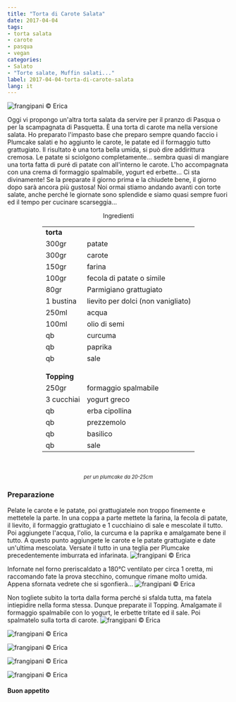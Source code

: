 ```yaml
---
title: "Torta di Carote Salata"
date: 2017-04-04
tags:
- torta salata
- carote 
- pasqua
- vegan
categories:
- Salato
- "Torte salate, Muffin salati..."
label: 2017-04-04-torta-di-carote-salata
lang: it
---
```

![](../2017-04-04-torta-di-carote-salata/header.jpg "frangipani © Erica")

Oggi vi propongo un'altra torta salata da servire per il pranzo di Pasqua o per la scampagnata di Pasquetta. È una torta di carote ma nella versione salata. Ho preparato l'impasto base che preparo sempre quando faccio i Plumcake salati e ho aggiunto le carote, le patate ed il formaggio tutto grattugiato. Il risultato è una torta bella umida, si può dire addirittura cremosa. Le patate si sciolgono completamente... sembra quasi di mangiare una torta fatta di puré di patate con all'interno le carote. L'ho accompagnata con una crema di formaggio spalmabile, yogurt ed erbette... Ci sta divinamente! Se la preparate il giorno prima e la chiudete bene, il giorno dopo sarà ancora più gustosa! Noi ormai stiamo andando avanti con torte salate, anche perché le giornate sono splendide e siamo quasi sempre fuori ed il tempo per cucinare scarseggia...

<div id="wrapper" style="text-align: center">
  <div id="yourdiv" style="display: inline-block;">
    <div class="ingredients">
      <div class="ingredients-title">Ingredienti</div>
      <table>
        <tbody>
          <tr>
            <td colspan="2"><b>torta</b></td>
          </tr>      
          <tr>
            <td>300gr</td>
            <td>patate</td>
          </tr>
          <tr>
            <td>300gr</td>
            <td>carote</td>
          </tr>
          <tr>
            <td>150gr</td>
            <td>farina</td>
          </tr>
          <tr>
            <td>100gr</td>
            <td>fecola di patate o simile</td>
          </tr>
          <tr>
            <td>80gr</td>
            <td>Parmigiano grattugiato</td>
          </tr>
          <tr>  
            <td>1 bustina</td>
            <td>lievito per dolci (non vanigliato)</td>
          </tr>
          <tr>
            <td>250ml</td>
            <td>acqua</td>
          </tr>
          <tr>
            <td>100ml</td>
            <td>olio di semi</td>
          </tr>
          <tr>
            <td>qb</td>
            <td>curcuma</td>
          </tr>
          <tr>
            <td>qb</td>
            <td>paprika</td>
          </tr>
          <tr>
            <td>qb</td>
            <td>sale</td>
          </tr>
          <tr style="height: 15px;"></tr>
          <tr>          
            <td colspan="2"><b>Topping</b></td>
          </tr>      
          <tr>
            <td>250gr</td>
            <td>formaggio spalmabile</td>
          </tr>
          <tr>
            <td>3 cucchiai</td>
            <td>yogurt greco</td>
          </tr>
          <tr>
            <td>qb</td>
            <td>erba cipollina</td>
          </tr>
          <tr>
            <td>qb</td>
            <td>prezzemolo</td>
          </tr>
          <tr>
            <td>qb</td>
            <td>basilico</td>
          </tr>
          <tr>
            <td>qb</td>
            <td>sale</td>
          </tr>
        </tbody>
      </table>
      <br></br>
      <i class="pull-right" style="font-size: 80%;">per un plumcake da 20-25cm</i>
    </div>
  </div>
</div>


<h3>
  <font color="grey">
    <i class="fa-solid fa-gears"></i>
  </font> Preparazione
</h3>

Pelate le carote e le patate, poi grattugiatele non troppo finemente e mettetele la parte. In una coppa a parte mettete la farina, la fecola di patate, il lievito, il formaggio grattugiato e 1 cucchiaino di sale e mescolate il tutto. Poi aggiungete l'acqua, l'olio, la curcuma e la paprika e amalgamate bene il tutto. A questo punto aggiungete le carote e le patate grattugiate e date un'ultima mescolata. Versate il tutto in una teglia per Plumcake precedentemente imburrata ed infarinata.
![](../2017-04-04-torta-di-carote-salata/teglia.jpg "frangipani © Erica")

Infornate nel forno preriscaldato a 180°C ventilato per circa 1 oretta, mi raccomando fate la prova stecchino, comunque rimane molto umida. Appena sfornata vedrete che si sgonfierà... 
![](../2017-04-04-torta-di-carote-salata/sfornata.jpg "frangipani © Erica")

Non togliete subito la torta dalla forma perché si sfalda tutta, ma fatela intiepidire nella forma stessa. Dunque preparate il Topping. Amalgamate il formaggio spalmabile con lo yogurt, le erbette tritate ed il sale. Poi spalmatelo sulla torta di carote.
![](../2017-04-04-torta-di-carote-salata/risultato1.jpg "frangipani © Erica")

![](../2017-04-04-torta-di-carote-salata/risultato2.jpg "frangipani © Erica")

![](../2017-04-04-torta-di-carote-salata/risultato3.jpg "frangipani © Erica")

![](../2017-04-04-torta-di-carote-salata/risultato4.jpg "frangipani © Erica")

![](../2017-04-04-torta-di-carote-salata/risultato5.jpg "frangipani © Erica")

<h4>Buon appetito
  <font color="red">
    <i class="fa-regular fa-face-smile"></i>
  </font>
</h4>
